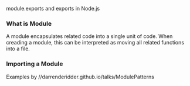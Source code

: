 module.exports and exports in Node.js

### What is Module

A module encapsulates related code into a single unit of code. When creading a module, this can be interpreted as moving all related functions into a file.

### Importing a Module

Examples by //darrenderidder.github.io/talks/ModulePatterns